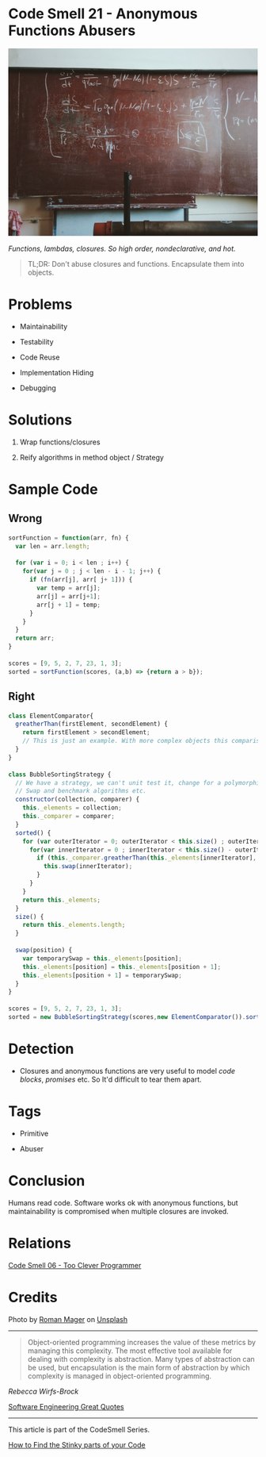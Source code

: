 # Code Smell 21 - Anonymous Functions Abusers

![Code Smell 21 - Anonymous Functions Abusers](Code%20Smell%2021%20-%20Anonymous%20Functions%20Abusers.jpg)

*Functions, lambdas, closures. So high order, nondeclarative, and hot.*

> TL;DR: Don't abuse closures and functions. Encapsulate them into objects.

# Problems

 - Maintainability

- Testability

- Code Reuse

- Implementation Hiding

- Debugging

# Solutions

1. Wrap functions/closures

2. Reify algorithms in method object / Strategy

# Sample Code

## Wrong

[Gist Url]: # (https://gist.github.com/mcsee/ee95a7e72f3c758d6544eab054ce2697)
```javascript
sortFunction = function(arr, fn) {
  var len = arr.length;
    
  for (var i = 0; i < len ; i++) {
    for(var j = 0 ; j < len - i - 1; j++) {
      if (fn(arr[j], arr[ j+ 1])) {
        var temp = arr[j];
        arr[j] = arr[j+1];
        arr[j + 1] = temp;
      }
    }
  }
  return arr;
}

scores = [9, 5, 2, 7, 23, 1, 3];  
sorted = sortFunction(scores, (a,b) => {return a > b});
```

## Right

[Gist Url]: # (https://gist.github.com/mcsee/f3000f6792099ea70c649698203554b8)
```javascript
class ElementComparator{
  greatherThan(firstElement, secondElement) {
    return firstElement > secondElement;
    // This is just an example. With more complex objects this comparison might not be trivial
  }
}

class BubbleSortingStrategy {
  // We have a strategy, we can't unit test it, change for a polymorphic,
  // Swap and benchmark algorithms etc.
  constructor(collection, comparer) {
    this._elements = collection;
    this._comparer = comparer;
  }
  sorted() {
    for (var outerIterator = 0; outerIterator < this.size() ; outerIterator++) {
      for(var innerIterator = 0 ; innerIterator < this.size() - outerIterator - 1; innerIterator++) {
        if (this._comparer.greatherThan(this._elements[innerIterator], this._elements[ innerIterator + 1])) {
          this.swap(innerIterator);  
        }
      } 
    } 
    return this._elements; 
  }
  size() {
    return this._elements.length;
  }
  
  swap(position) {
    var temporarySwap = this._elements[position];
    this._elements[position] = this._elements[position + 1];
    this._elements[position + 1] = temporarySwap;
  }
} 

scores = [9, 5, 2, 7, 23, 1, 3]; 
sorted = new BubbleSortingStrategy(scores,new ElementComparator()).sorted();
```

# Detection

- Closures and anonymous functions are very useful to model *code blocks*, *promises* etc. So It'd difficult to tear them apart.

# Tags

- Primitive

- Abuser

# Conclusion

Humans read code. Software works ok with anonymous functions, but maintainability is compromised when multiple closures are invoked.

# Relations

[Code Smell 06 - Too Clever Programmer](https://github.com/mcsee/Software-Design-Articles/tree/main/Articles/Code%20Smells/Code%20Smell%20%2006%20-%20Too%20Clever%20Programmer/readme.md)

# Credits

Photo by [Roman Mager](https://unsplash.com/@roman_lazygeek) on [Unsplash](https://unsplash.com/s/photos/math)

* * *

> Object-oriented programming increases the value of these metrics by managing this complexity. The most effective tool available for dealing with complexity is abstraction. Many types of abstraction can be used, but encapsulation is the main form of abstraction by which complexity is managed in object-oriented programming.

_Rebecca Wirfs-Brock_

[Software Engineering Great Quotes](https://github.com/mcsee/Software-Design-Articles/tree/main/Articles/Quotes/Software%20Engineering%20Great%20Quotes/readme.md)

* * *

This article is part of the CodeSmell Series.

[How to Find the Stinky parts of your Code](https://github.com/mcsee/Software-Design-Articles/tree/main/Articles/Code%20Smells/How%20to%20Find%20the%20Stinky%20parts%20of%20your%20Code/readme.md)